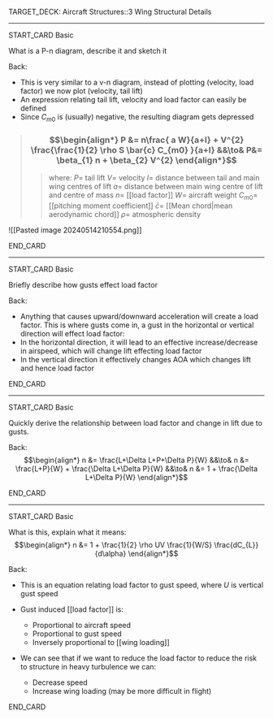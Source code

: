 TARGET_DECK: Aircraft Structures::3 Wing Structural Details

---

START_CARD
Basic

What is a P-n diagram, describe it and sketch it

Back: 
- This is very similar to a v-n diagram, instead of plotting (velocity, load factor) we now plot (velocity, tail lift)
- An expression relating tail lift, velocity and load factor can easily be defined
- Since $C_{m0}$ is (usually) negative, the resulting diagram gets depressed

> ### $$\begin{align*}  P &= n\frac{ a  W}{a+l} + V^{2} \frac{\frac{1}{2} \rho S \bar{c} C_{m0} }{a+l} &&\to& P&= \beta_{1} n + \beta_{2} V^{2} \end{align*}$$
>> where:
>> $P=$ tail lift
>> $V=$ velocity
>> $l=$ distance between tail and main wing centres of lift
>> $a=$ distance between main wing centre of lift and centre of mass
>> $n=$ [[load factor]]
>> $W=$ aircraft weight
>> $C_{m0}=$ [[pitching moment coefficient]]
>> $\bar{c}=$ [[Mean chord|mean aerodynamic chord]]
>> $\rho=$ atmospheric density

![[Pasted image 20240514210554.png]]
<!--ID: 1716057005064-->
END_CARD


--------

START_CARD
Basic

Briefly describe how gusts effect load factor

Back: 
- Anything that causes upward/downward acceleration will create a load factor. This is where gusts come in, a gust in the horizontal or vertical direction will effect load factor:
- In the horizontal direction, it will lead to an effective increase/decrease in airspeed, which will change lift effecting load factor
- In the vertical direction it effectively changes AOA which changes lift and hence load factor
<!--ID: 1716057005073-->

END_CARD




--------

START_CARD
Basic

Quickly derive the relationship between load factor and change in lift due to gusts.

Back: 
$$\begin{align*}
n &= \frac{L+\Delta L+P+\Delta P}{W} &&\to& n &= \frac{L+P}{W} + \frac{\Delta L+\Delta P}{W}  &&\to& n &= 1 + \frac{\Delta L+\Delta P}{W}
\end{align*}$$
<!--ID: 1716057005077-->
END_CARD



--------

START_CARD
Basic

What is this, explain what it means:
$$\begin{align*}
n &= 1 + \frac{1}{2} \rho UV \frac{1}{W/S} \frac{dC_{L}}{d\alpha} 
\end{align*}$$

Back: 
- This is an equation relating load factor to gust speed, where $U$ is vertical gust speed

- Gust induced [[load factor]] is:
	- Proportional to aircraft speed
	- Proportional to gust speed
	- Inversely proportional to [[wing loading]]

- We can see that if we want to reduce the load factor to reduce the risk to structure in heavy turbulence we can:
	- Decrease speed
	- Increase wing loading (may be more difficult in flight)
<!--ID: 1716057005082-->
END_CARD


